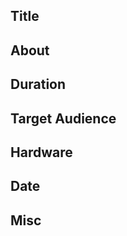 <!-- Thanks for submitting a talk idea. Let's get started! -->

## Title
<!-- Don't think too hard about it :) -->

## About
<!-- Go wild! -->

## Duration
<!-- Lightning talk (5 minutes)? 1 hour lecture? -->

## Target Audience
<!-- Beginners || Intermediate || Advanced -->

## Hardware
<!-- We use HDMI, let us know if you use anything different! -->

## Date
<!-- Doesn't matter whether it's six days or six months from now! -->
<!-- We're the second Wednesday of every month Feb-Nov -->

## Misc
<!-- Let us know anything else that might be useful -->
 
